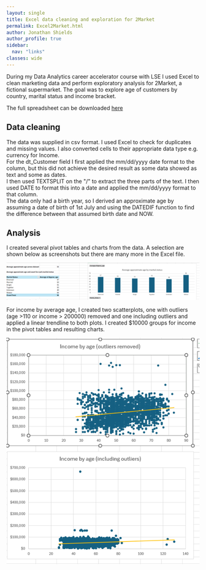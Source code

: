 ```yaml
---
layout: single
title: Excel data cleaning and exploration for 2Market
permalink: Excel2Market.html
author: Jonathan Shields
author_profile: true
sidebar:
  nav: "links"
classes: wide
---
```


During my Data Analytics career accelerator course with LSE I used Excel to clean marketing data and perform exploratory analysis for 2Market, a fictional supermarket.  The goal was to explore age of customers by country, marital
status and income bracket.

The full spreadsheet can be downloaded <a href="2MarketExcel.xlsx">here</a>   

## Data cleaning

The data was supplied in csv format.  I used Excel to check for duplicates and missing values.  I also converted cells to their appropriate data type e.g. currency for Income. <br>
For the dt_Customer field I first applied the mm/dd/yyyy date format to the column, but this did not achieve the desired result as some data showed as text and some as dates.<br> I then used TEXTSPLIT on the "/" to extract the three parts of the text.  I then used DATE to format this into a date and applied the mm/dd/yyyy format to that column. <br>
The data only had a birth year, so I derived an approximate age by assuming a date of birth of 1st July and using the DATEDIF function to find the difference between that assumed birth date and NOW.

## Analysis

I created several pivot tables and charts from the data. A selection are shown below as screenshots but there are many more in the Excel file.

![Results](/assets/images/Excel1.png)

For income by average age, I created two scatterplots, one with outliers (age >110 or income > 200000) removed and one including outliers and applied a linear trendline to both plots.  I created $10000 groups for income in the pivot tables and resulting charts.

![Results](/assets/images/Excel2.png)





